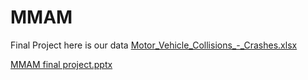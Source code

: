 # MMAM
Final Project 
here is our data
[Motor_Vehicle_Collisions_-_Crashes.xlsx](https://github.com/user-attachments/files/19798429/Motor_Vehicle_Collisions_-_Crashes.xlsx)


[MMAM final project.pptx](https://github.com/user-attachments/files/19782678/MMAM.final.project.pptx)
